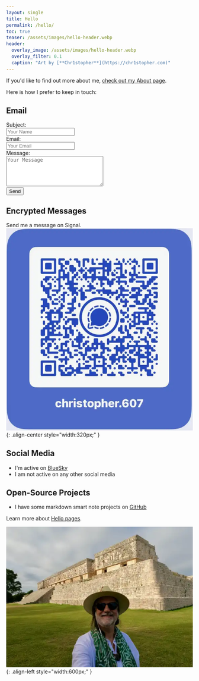 ```yaml
---
layout: single
title: Hello
permalink: /hello/
toc: true
teaser: /assets/images/hello-header.webp
header:
  overlay_image: /assets/images/hello-header.webp
  overlay_filter: 0.1
  caption: "Art by [**Chr1stopher**](https://chr1stopher.com)"
---
```

If you'd like to find out more about me, [check out my About page](/about).

Here is how I prefer to keep in touch:

## Email
<form action="mailto:chris@christophersherrod.com" method="get" enctype="text/plain">
    Subject:<br>
    <input type="text" name="subject" placeholder="Your Name"><br>
    Email:<br>
    <input type="email" name="email" placeholder="Your Email"><br>
    Message:<br>
    <textarea name="body" rows="5" cols="30" placeholder="Your Message"></textarea><br>
    <input type="submit" value="Send">
  </form>

## Encrypted Messages
Send me a message on Signal.
![Christopher on Signal](/assets/images/signal-qr-code.webp){: .align-center style="width:320px;" }

## Social Media
- I'm active on [BlueSky](https://bsky.app/profile/christophersherrod.com)
- I am not active on any other social media

## Open-Source Projects
- I have some markdown smart note projects on [GitHub](https://github.com/clsherrod)

Learn more about [Hello pages](https://alastairjohnston.com/introducing-hello-pages/).

![Chris](/assets/images/Chris-Uxmal.webp){: .align-left style="width:600px;" }